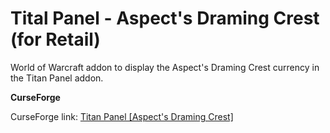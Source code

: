 # Tital Panel - Aspect's Draming Crest (for Retail)

World of Warcraft addon to display the Aspect's Draming Crest currency in the Titan Panel addon.

**CurseForge**

CurseForge link: [Titan Panel [Aspect's Draming Crest]](https://www.curseforge.com/wow/addons/titan-panel-aspects-dreaming-crest)